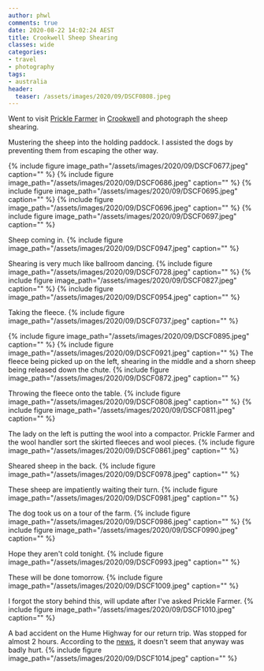 ```yaml
---
author: phwl
comments: true
date: 2020-08-22 14:02:24 AEST
title: Crookwell Sheep Shearing
classes: wide
categories:
- travel
- photography
tags:
- australia
header:
  teaser: /assets/images/2020/09/DSCF0808.jpeg
---
```


Went to visit [Prickle Farmer](https://www.youtube.com/channel/UCOH92gv_xheT0AXsGkHyr5A) in [Crookwell](https://goo.gl/maps/LzuvLjxnRkrHAjR98) and photograph the sheep shearing. 

<!-- more -->

Mustering the sheep into the holding paddock. I assisted the dogs by 
preventing them from escaping the other way.

{% include figure image_path="/assets/images/2020/09/DSCF0677.jpeg" caption="" %}
{% include figure image_path="/assets/images/2020/09/DSCF0686.jpeg" caption="" %}
{% include figure image_path="/assets/images/2020/09/DSCF0695.jpeg" caption="" %}
{% include figure image_path="/assets/images/2020/09/DSCF0696.jpeg" caption="" %}
{% include figure image_path="/assets/images/2020/09/DSCF0697.jpeg" caption="" %}

Sheep coming in.
{% include figure image_path="/assets/images/2020/09/DSCF0947.jpeg" caption="" %}

Shearing is very much like ballroom dancing.
{% include figure image_path="/assets/images/2020/09/DSCF0728.jpeg" caption="" %}
{% include figure image_path="/assets/images/2020/09/DSCF0827.jpeg" caption="" %}
{% include figure image_path="/assets/images/2020/09/DSCF0954.jpeg" caption="" %}

Taking the fleece.
{% include figure image_path="/assets/images/2020/09/DSCF0737.jpeg" caption="" %}

{% include figure image_path="/assets/images/2020/09/DSCF0895.jpeg" caption="" %}
{% include figure image_path="/assets/images/2020/09/DSCF0921.jpeg" caption="" %}
The fleece being picked up on the left, shearing in the middle
and a shorn sheep being released down the chute.
{% include figure image_path="/assets/images/2020/09/DSCF0872.jpeg" caption="" %}

Throwing the fleece onto the table.
{% include figure image_path="/assets/images/2020/09/DSCF0808.jpeg" caption="" %}
{% include figure image_path="/assets/images/2020/09/DSCF0811.jpeg" caption="" %}

The lady on the left is putting the wool into a compactor. Prickle Farmer
and the wool handler sort the skirted fleeces and wool
pieces.
{% include figure image_path="/assets/images/2020/09/DSCF0861.jpeg" caption="" %}

Sheared sheep in the back.
{% include figure image_path="/assets/images/2020/09/DSCF0978.jpeg" caption="" %}

These sheep  are impatiently waiting their turn.
{% include figure image_path="/assets/images/2020/09/DSCF0981.jpeg" caption="" %}

The dog took us on a tour of the farm.
{% include figure image_path="/assets/images/2020/09/DSCF0986.jpeg" caption="" %}
{% include figure image_path="/assets/images/2020/09/DSCF0990.jpeg" caption="" %}

Hope they aren't cold tonight.
{% include figure image_path="/assets/images/2020/09/DSCF0993.jpeg" caption="" %}

These will be done tomorrow.
{% include figure image_path="/assets/images/2020/09/DSCF1009.jpeg" caption="" %}

I forgot the story behind this, will update after I've asked Prickle Farmer.
{% include figure image_path="/assets/images/2020/09/DSCF1010.jpeg" caption="" %}

A bad accident on the Hume Highway for our return trip. Was stopped for
almost 2 hours. According to the [news](https://www.goulburnpost.com.au/story/6913805/multi-vehicle-crash-on-the-hume-highway/?cs=12), it doesn't seem that anyway was badly hurt.
{% include figure image_path="/assets/images/2020/09/DSCF1014.jpeg" caption="" %}

